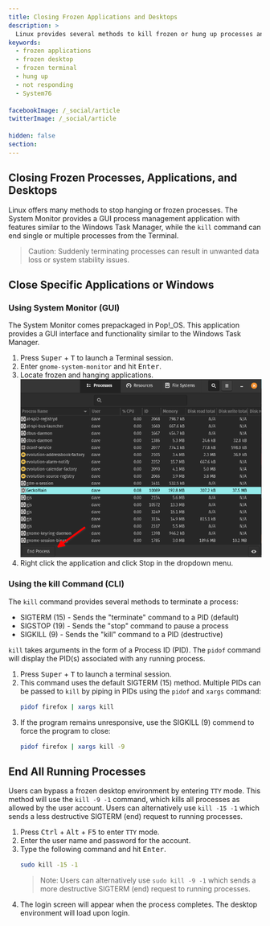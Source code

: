 ```yaml
---
title: Closing Frozen Applications and Desktops
description: >
  Linux provides several methods to kill frozen or hung up processes and applications using GUI applications or terminal commands.
keywords:
  - frozen applications
  - frozen desktop
  - frozen terminal
  - hung up
  - not responding
  - System76

facebookImage: /_social/article
twitterImage: /_social/article

hidden: false
section:
---
```


## Closing Frozen Processes, Applications, and Desktops

Linux offers many methods to stop hanging or frozen processes. The System Monitor provides a GUI process management application with features similar to the Windows Task Manager, while the `kill` command can end single or multiple processes from the Terminal.

>Caution: Suddenly terminating processes can result in unwanted data loss or system stability issues.

## Close Specific Applications or Windows

### Using System Monitor (GUI)

The System Monitor comes prepackaged in Pop!\_OS. This application provides a GUI interface and functionality similar to the Windows Task Manager.

1. Press <kbd>Super</kbd> + <kbd>T</kbd> to launch a Terminal session.
2. Enter `gnome-system-monitor` and hit <kbd>Enter</kbd>.
3. Locate frozen and hanging applications.
   ![gnome-system-monitor](/images/ending-frozen-applications/gnome-system-monitor.png)
4. Right click the application and click Stop in the dropdown menu.

### Using the kill Command (CLI)

The `kill` command provides several methods to terminate a process:

- SIGTERM (15) - Sends the "terminate" command to a PID (default)
- SIGSTOP (19) - Sends the "stop" command to pause a process
- SIGKILL (9) - Sends the "kill" command to a PID (destructive)

`kill` takes arguments in the form of a Process ID (PID). The `pidof` command will display the PID(s) associated with any running process.

1. Press <kbd>Super</kbd> + <kbd>T</kbd> to launch a terminal session.
2. This command uses the default SIGTERM (15) method. Multiple PIDs can be passed to `kill` by piping in PIDs using the `pidof` and `xargs` command:
    ```bash
    pidof firefox | xargs kill
    ```
3. If the program remains unresponsive, use the SIGKILL (9) commend to force the program to close:
    ```bash
    pidof firefox | xargs kill -9
    ```
## End All Running Processes

Users can bypass a frozen desktop environment by entering `TTY` mode. This method will use the `kill -9 -1` command, which kills all processes as allowed by the user account. Users can alternatively use `kill -15 -1` which sends a less destructive SIGTERM (end) request to running processes.

1. Press <kbd>Ctrl</kbd> + <kbd>Alt</kbd> + <kbd>F5</kbd> to enter `TTY` mode.
2. Enter the user name and password for the account.
3. Type the following command and hit <kbd>Enter</kbd>.
    ```bash
    sudo kill -15 -1
    ```
   >Note: Users can alternatively use `sudo kill -9 -1` which sends a more destructive SIGTERM (end) request to running processes.
4. The login screen will appear when the process completes. The desktop environment will load upon login.
